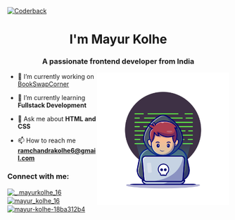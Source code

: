 [![Coderback](/CODERBACK.jpg)](https://github.com/Mayurkolhe16/Mayurkolhe16)
<h1 align="center">I'm Mayur Kolhe</h1>
<h3 align="center">A passionate frontend developer from India</h3>

<img align="right" alt="Coding" width="300" src="coder.jpg">





- 🔭 I’m currently working on [BookSwapCorner](https://bookswapcorner.netlify.app/)

- 🌱 I’m currently learning **Fullstack Development**

- 💬 Ask me about **HTML and CSS**

- 📫 How to reach me **ramchandrakolhe6@gmail.com**


<h3 align="left">Connect with me:</h3>

<p align="left">
<a href="https://www.instagram.com/_.mayurkolhe_16/" target="blank"><img align="center" src="https://raw.githubusercontent.com/rahuldkjain/github-profile-readme-generator/master/src/images/icons/Social/instagram.svg" alt="_.mayurkolhe_16" height="30" width="40" /></a>
<a href="https://x.com/mayur_kolhe_16" target="blank"><img align="center" src="https://raw.githubusercontent.com/rahuldkjain/github-profile-readme-generator/master/src/images/icons/Social/twitter.svg" alt="mayur_kolhe_16" height="30" width="40" /></a>
<a href="https://www.linkedin.com/in/mayur-kolhe-18ba312b4/" target="blank"><img align="center" src="https://raw.githubusercontent.com/rahuldkjain/github-profile-readme-generator/master/src/images/icons/Social/linked-in-alt.svg" alt="mayur-kolhe-18ba312b4" height="30" width="40" /></a>
</p>